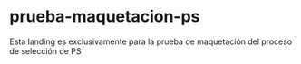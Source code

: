 # prueba-maquetacion-ps
Esta landing es exclusivamente para la prueba de maquetación del proceso de selección de PS

